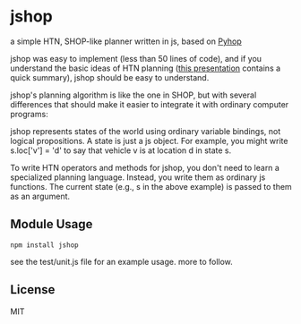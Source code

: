 # jshop

 a simple HTN, SHOP-like planner written in js, based on [Pyhop](https://bitbucket.org/dananau/pyhop)

 jshop was easy to implement (less than 50 lines of code), and if you understand the basic ideas of HTN planning ([this presentation](http://www.cs.umd.edu/~nau/papers/nau2013game.pdf) contains a quick summary), jshop should be easy to understand.

 jshop's planning algorithm is like the one in SHOP, but with several differences that should make it easier to integrate it with ordinary computer programs:

 jshop represents states of the world using ordinary variable bindings, not logical propositions. A state is just a js object. For example, you might write s.loc['v'] = 'd' to say that vehicle v is at location d in state s.

 To write HTN operators and methods for jshop, you don't need to learn a specialized planning language. Instead, you write them as ordinary js functions. The current state (e.g., s in the above example) is passed to them as an argument.

## Module Usage

```
npm install jshop
```

see the test/unit.js file for an example usage. more to follow.

## License

MIT
